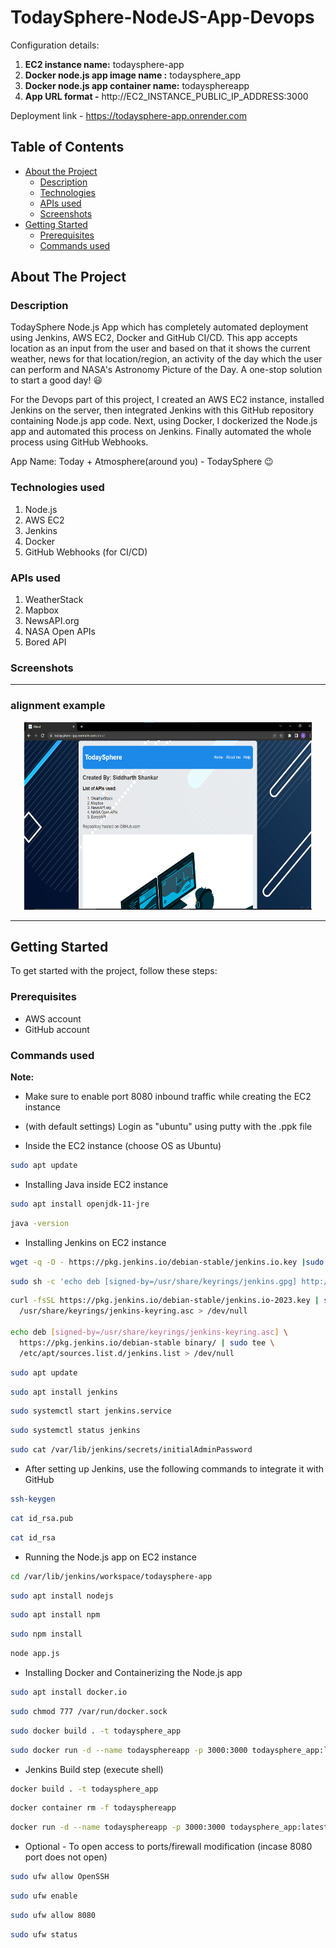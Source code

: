 # TodaySphere-NodeJS-App-Devops
Configuration details: 
1. **EC2 instance name:** todaysphere-app
2. **Docker node.js app image name :** todaysphere_app 
3. **Docker node.js app container name:** todaysphereapp
4. **App URL format -** http://EC2_INSTANCE_PUBLIC_IP_ADDRESS:3000

Deployment link - https://todaysphere-app.onrender.com

<!-- TABLE OF CONTENTS -->
## Table of Contents

* [About the Project](#about-the-project)
  * [Description](#description)
  * [Technologies](#technologies-used)
  * [APIs used](#apis-used)
  * [Screenshots](#screenshots)
* [Getting Started](#getting-started)
  * [Prerequisites](#prerequisites)
  * [Commands used](#commands-used)




<!-- ABOUT THE PROJECT -->
## About The Project

### Description

TodaySphere Node.js App which has completely automated deployment using Jenkins, AWS EC2, Docker and GitHub CI/CD. This app accepts location as an input from the user and based on that it shows the current weather, news for that location/region, an activity of the day which the user can perform and NASA's Astronomy Picture of the Day.
A one-stop solution to start a good day! :smiley:

For the Devops part of this project, I created an AWS EC2 instance, installed Jenkins on the server, then integrated Jenkins with this GitHub repository containing Node.js app code. Next, using Docker, I dockerized the Node.js app and automated this process on Jenkins. Finally automated the whole process using GitHub Webhooks.

App Name: Today + Atmosphere(around you) - TodaySphere :wink:

### Technologies used

1. Node.js
2. AWS EC2
3. Jenkins
4. Docker
5. GitHub Webhooks (for CI/CD)

### APIs used

1. WeatherStack
2. Mapbox
3. NewsAPI.org
4. NASA Open APIs
5. Bored API

### Screenshots

---

###  alignment example

<p align="center">
  <img width="460" height="300" src="/pics/aboutme.png">
</p>

---

<!-- GETTING STARTED -->
## Getting Started

To get started with the project, follow these steps:

### Prerequisites

* AWS account
* GitHub account

### Commands used

**Note:** 
* Make sure to enable port 8080 inbound traffic while creating the EC2 instance
* (with default settings) Login as "ubuntu" using putty with the .ppk file

* Inside the EC2 instance (choose OS as Ubuntu)
```sh
sudo apt update
```

* Installing Java inside EC2 instance
```sh
sudo apt install openjdk-11-jre
```

```sh
java -version
```

* Installing Jenkins on EC2 instance
```sh
wget -q -O - https://pkg.jenkins.io/debian-stable/jenkins.io.key |sudo gpg --dearmor -o /usr/share/keyrings/jenkins.gpg
```

```sh
sudo sh -c 'echo deb [signed-by=/usr/share/keyrings/jenkins.gpg] http://pkg.jenkins.io/debian-stable binary/ > /etc/apt/sources.list.d/jenkins.list'
```

```sh
curl -fsSL https://pkg.jenkins.io/debian-stable/jenkins.io-2023.key | sudo tee \
  /usr/share/keyrings/jenkins-keyring.asc > /dev/null
  
echo deb [signed-by=/usr/share/keyrings/jenkins-keyring.asc] \
  https://pkg.jenkins.io/debian-stable binary/ | sudo tee \
  /etc/apt/sources.list.d/jenkins.list > /dev/null
```

```sh
sudo apt update
```

```sh
sudo apt install jenkins
```

```sh
sudo systemctl start jenkins.service
```

```sh
sudo systemctl status jenkins
```

```sh
sudo cat /var/lib/jenkins/secrets/initialAdminPassword
```

* After setting up Jenkins, use the following commands to integrate it with GitHub

```sh
ssh-keygen
```

```sh
cat id_rsa.pub
```

```sh
cat id_rsa
```

* Running the Node.js app on EC2 instance

```sh
cd /var/lib/jenkins/workspace/todaysphere-app
```

```sh
sudo apt install nodejs
```

```sh
sudo apt install npm
```

```sh
sudo npm install
```

```sh
node app.js
```

* Installing Docker and Containerizing the Node.js app

```sh
sudo apt install docker.io
```

```sh
sudo chmod 777 /var/run/docker.sock
```

```sh
sudo docker build . -t todaysphere_app
```

```sh
sudo docker run -d --name todaysphereapp -p 3000:3000 todaysphere_app:latest
```

* Jenkins Build step (execute shell)

```sh
docker build . -t todaysphere_app
```

```sh
docker container rm -f todaysphereapp
```

```sh
docker run -d --name todaysphereapp -p 3000:3000 todaysphere_app:latest
```

* Optional - To open access to ports/firewall modification (incase 8080 port does not open)

```sh
sudo ufw allow OpenSSH
```

```sh
sudo ufw enable
```

```sh
sudo ufw allow 8080
```

```sh
sudo ufw status
```
